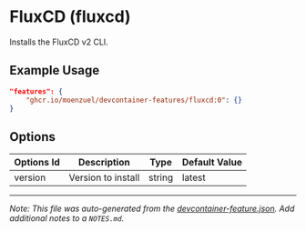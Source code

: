 
# FluxCD (fluxcd)

Installs the FluxCD v2 CLI.

## Example Usage

```json
"features": {
    "ghcr.io/moenzuel/devcontainer-features/fluxcd:0": {}
}
```

## Options

| Options Id | Description | Type | Default Value |
|-----|-----|-----|-----|
| version | Version to install | string | latest |



---

_Note: This file was auto-generated from the [devcontainer-feature.json](https://github.com/moenzuel/devcontainer-features/blob/main/src/fluxcd/devcontainer-feature.json).  Add additional notes to a `NOTES.md`._
